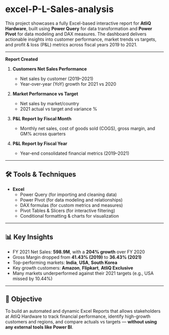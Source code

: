 # excel-P-L-Sales-analysis

This project showcases a fully Excel-based interactive report for **AtliQ Hardware**, built using **Power Query** for data transformation and **Power Pivot** for data modeling and DAX measures. The dashboard delivers actionable insights into customer performance, market trends vs targets, and profit & loss (P&L) metrics across fiscal years 2019 to 2021.

---
**Report Created**

1. **Customers Net Sales Performance**  
   - Net sales by customer (2019–2021)  
   - Year-over-year (YoY) growth for 2021 vs 2020

2. **Market Performance vs Target**  
   - Net sales by market/country  
   - 2021 actual vs target and variance %

3. **P&L Report by Fiscal Month**  
   - Monthly net sales, cost of goods sold (COGS), gross margin, and GM% across quarters

4. **P&L Report by Fiscal Year**  
   - Year-end consolidated financial metrics (2019–2021)

---

## 🛠 Tools & Techniques

- **Excel**
  - Power Query (for importing and cleaning data)
  - Power Pivot (for data modeling and relationships)
  - DAX formulas (for custom metrics and measures)
  - Pivot Tables & Slicers (for interactive filtering)
  - Conditional formatting & charts for visualization

---

## 📊 Key Insights

- FY 2021 Net Sales: **598.9M**, with a **204% growth** over FY 2020  
- Gross Margin dropped from **41.43% (2019)** to **36.43% (2021)**  
- Top-performing markets: **India**, **USA**, **South Korea**  
- Key growth customers: **Amazon**, **Flipkart**, **AtliQ Exclusive**  
- Many markets underperformed against their 2021 targets (e.g., USA missed by 10.44%)

---

## 🎯 Objective

To build an automated and dynamic Excel Reports that allows stakeholders at AtliQ Hardware to track financial performance, identify high-growth customers and regions, and compare actuals vs targets — **without using any external tools like Power BI**.



